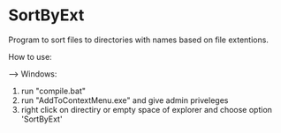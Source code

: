 # SortByExt

Program to sort files to directories with names based on file extentions.


How to use:

--> Windows:

1. run "compile.bat"
2. run "AddToContextMenu.exe" and give admin priveleges
3. right click on directiry or empty space of explorer and choose option 'SortByExt'
